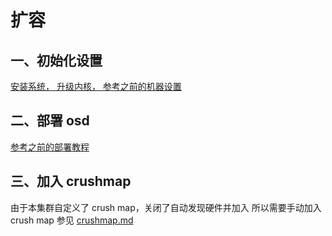 # 扩容

## 一、初始化设置

[安装系统， 升级内核， 参考之前的机器设置](./install_os.md)

## 二、部署 osd

[参考之前的部署教程](./use_ceph-deploy.md)

## 三、加入 crushmap

由于本集群自定义了 crush map，关闭了自动发现硬件并加入
所以需要手动加入 crush map
参见 [crushmap.md](../admin_and_ops/crushmap.md)

